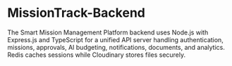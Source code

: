 # MissionTrack-Backend
 The Smart Mission Management Platform backend uses Node.js with Express.js and TypeScript for a unified API server handling authentication, missions, approvals, AI budgeting, notifications, documents, and analytics. Redis caches sessions while Cloudinary stores files securely.
